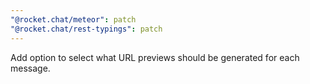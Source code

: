 ```yaml
---
"@rocket.chat/meteor": patch
"@rocket.chat/rest-typings": patch
---
```


Add option to select what URL previews should be generated for each message.
